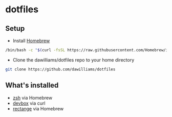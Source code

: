 # dotfiles 
## Setup
- Install [Homebrew](https://docs.brew.sh/Installation#macos-requirements)
```bash
/bin/bash -c "$(curl -fsSL https://raw.githubusercontent.com/Homebrew/install/master/install.sh)"
```
- Clone the dawilliams/dotfiles repo to your home directory
```bash
git clone https://github.com/dawilliams/dotfiles
```

## What's installed
- [zsh](https://www.zsh.org) via Homebrew
- [devbox](https://www.jetify.com/devbox/docs) via curl
- [rectange](https://rectangleapp.com) via Homebrew

